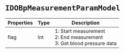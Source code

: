 # `IDOBpMeasurementParamModel`

| Properties | Type | Description |
| ----------- | ------- | ------------ |
| flag | Int | 1: Start measurement<br/>2: End measurement<br/>3: Get blood pressure data|
